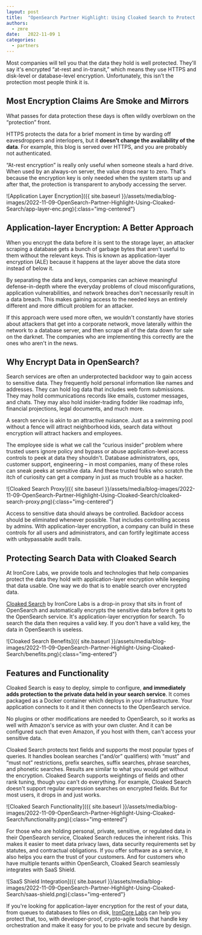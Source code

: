 ```yaml
---
layout: post
title:  "OpenSearch Partner Highlight: Using Cloaked Search to Protect Your Data"
authors:
  - zmre
date:   2022-11-09 1
categories:
  - partners
---
```


Most companies will tell you that the data they hold is well protected. They'll say it's encrypted “at-rest and
in-transit,” which means they use HTTPS and disk-level or database-level encryption. Unfortunately, this isn't
the protection most people think it is.

## Most Encryption Claims Are Smoke and Mirrors

What passes for data protection these days is often wildly overblown on the “protection” front.

HTTPS protects the data for a brief moment in time by warding off eavesdroppers and interlopers, but it
**doesn't change the availability of the data**. For example, this blog is served over HTTPS, and you are
probably not authenticated.

“At-rest encryption” is really only useful when someone steals a hard drive. When used by an always-on server,
the value drops near to zero. That's because the encryption key is only needed when the system starts up and
after that, the protection is transparent to anybody accessing the server.

![Application Layer Encryption]({{ site.baseurl }}/assets/media/blog-images/2022-11-09-OpenSearch-Partner-Highlight-Using-Cloaked-Search/app-layer-enc.png){:class="img-centered"}

## Application-layer Encryption: A Better Approach

When you encrypt the data before it is sent to the storage layer, an attacker scraping a database gets a bunch
of garbage bytes that aren't useful to them without the relevant keys. This is known as application-layer
encryption (ALE) because it happens at the layer above the data store instead of below it.

By separating the data and keys, companies can achieve meaningful defense-in-depth where the everyday problems
of cloud misconfigurations, application vulnerabilities, and network breaches don't necessarily result in a
data breach. This makes gaining access to the needed keys an entirely different and more difficult problem for
an attacker.  

If this approach were used more often, we wouldn't constantly have stories about attackers that get into a
corporate network, move laterally within the network to a database server, and then scrape all of the data
down for sale on the darknet. The companies who are implementing this correctly are the ones who aren't in
the news.

## Why Encrypt Data in OpenSearch?

Search services are often an underprotected backdoor way to gain access to sensitive data. They frequently hold
personal information like names and addresses. They can hold log data that includes web form submissions. They
may hold communications records like emails, customer messages, and chats. They may also hold insider-trading
fodder like roadmap info, financial projections, legal documents, and much more.

A search service is akin to an attractive nuisance. Just as a swimming pool without a fence will attract
neighborhood kids, search data without encryption will attract hackers and employees.

The employee side is what we call the “curious insider” problem where trusted users ignore policy and bypass or
abuse application-level access controls to peek at data they shouldn't. Database administrators, ops, customer
support, engineering – in most companies, many of these roles can sneak peeks at sensitive data. And these
trusted folks who scratch the itch of curiosity can get a company in just as much trouble as a hacker.

![Cloaked Search Proxy]({{ site.baseurl }}/assets/media/blog-images/2022-11-09-OpenSearch-Partner-Highlight-Using-Cloaked-Search/cloaked-search-proxy.png){:class="img-centered"}

Access to sensitive data should always be controlled. Backdoor access should be eliminated whenever possible.
That includes controlling access by admins. With application-layer encryption, a company can build in these
controls for all users and administrators, and can fortify legitimate access with unbypassable audit trails.

## Protecting Search Data with Cloaked Search

At IronCore Labs, we provide tools and technologies that help companies protect the data they hold with
application-layer encryption while keeping that data usable. One way we do that is to enable search over
encrypted data.

[Cloaked Search](https://ironcorelabs.com/products/cloaked-search/) by IronCore Labs is a drop-in proxy that
sits in front of OpenSearch and automatically encrypts the sensitive data before it gets to the OpenSearch
service. It's application-layer encryption for search. To search the data then requires a valid key. If you
don't have a valid key, the data in OpenSearch is useless.

![Cloaked Search Benefits]({{ site.baseurl }}/assets/media/blog-images/2022-11-09-OpenSearch-Partner-Highlight-Using-Cloaked-Search/benefits.png){:class="img-entered"}

## Features and Functionality

Cloaked Search is easy to deploy, simple to configure, **and immediately adds protection to the private data
 held in your search service**. It comes packaged as a Docker container which deploys in your infrastructure.
Your application connects to it and it then connects to the OpenSearch service. 

No plugins or other modifications are needed to OpenSearch, so it works as well with Amazon's service as with
your own cluster. And it can be configured such that even Amazon, if you host with them, can't access your
sensitive data.

Cloaked Search protects text fields and supports the most popular types of queries. It handles boolean searches
(“and/or” qualifiers) with “must” and “must not” restrictions, prefix searches, suffix searches, phrase searches,
and phonetic searches. Results are similar to what you would get without the encryption. Cloaked Search supports
weightings of fields and other rank tuning, though you can't do everything. For example, Cloaked Search doesn't
support regular expression searches on encrypted fields. But for most users, it drops in and just works.

![Cloaked Search Functionality]({{ site.baseurl }}/assets/media/blog-images/2022-11-09-OpenSearch-Partner-Highlight-Using-Cloaked-Search/functionality.png){:class="img-entered"}

For those who are holding personal, private, sensitive, or regulated data in their OpenSearch service, Cloaked
Search reduces the inherent risks. This makes it easier to meet data privacy laws, data security requirements
set by statutes, and contractual obligations. If you offer software as a service, it also helps you earn the
trust of your customers. And for customers who have multiple tenants within OpenSearch, Cloaked Search seamlessly
integrates with SaaS Shield.

![SaaS Shield Integration]({{ site.baseurl }}/assets/media/blog-images/2022-11-09-OpenSearch-Partner-Highlight-Using-Cloaked-Search/saas-shield.png){:class="img-entered"}

If you're looking for application-layer encryption for the rest of your data, from queues to databases to files
on disk, [IronCore Labs](https://ironcorelabs.com/) can help you protect that, too, with developer-proof,
crypto-agile tools that handle key orchestration and make it easy for you to be private and secure by design.
